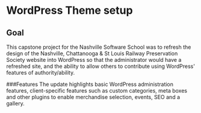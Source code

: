 WordPress Theme setup
=====================

Goal
----------------
This capstone project for the Nashville Software School was to refresh the design of the Nashville, Chattanooga &amp; St Louis Railway Preservation Society
website into WordPress so that the administrator would have a refreshed site, and the ability to allow others to contribute
using WordPress' features of authority/ability.

###Features
The update highlights basic WordPress administration features, client-specific features such as custom categories,
meta boxes and other plugins to enable merchandise selection, events, SEO and a gallery.
